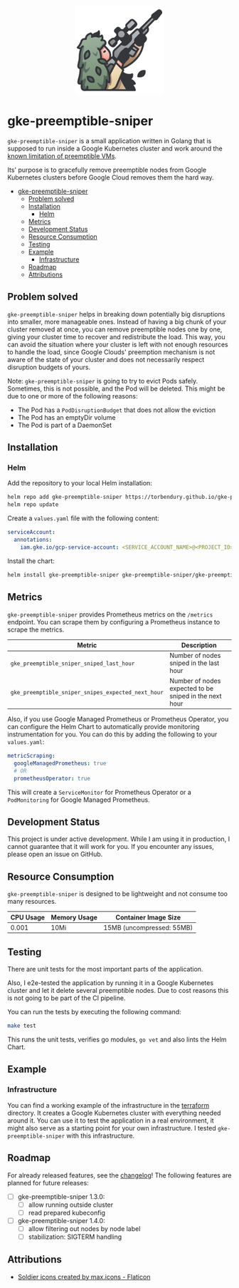 <div align="center">
  <br>
  <img src="assets/sniper.png" alt="sniper" width="200"/>
  <br>
</div>

# gke-preemptible-sniper

`gke-preemptible-sniper` is a small application written in Golang that is supposed to run inside a Google Kubernetes cluster and work around the [known limitation of preemptible VMs](https://cloud.google.com/compute/docs/instances/preemptible#limitations).

Its' purpose is to gracefully remove preemptible nodes from Google Kubernetes clusters before Google Cloud removes them the hard way.

- [gke-preemptible-sniper](#gke-preemptible-sniper)
  - [Problem solved](#problem-solved)
  - [Installation](#installation)
    - [Helm](#helm)
  - [Metrics](#metrics)
  - [Development Status](#development-status)
  - [Resource Consumption](#resource-consumption)
  - [Testing](#testing)
  - [Example](#example)
    - [Infrastructure](#infrastructure)
  - [Roadmap](#roadmap)
  - [Attributions](#attributions)

## Problem solved

`gke-preemptible-sniper` helps in breaking down potentially big disruptions into smaller, more manageable ones. Instead of having a big chunk of your cluster removed at once, you can remove preemptible nodes one by one, giving your cluster time to recover and redistribute the load. This way, you can avoid the situation where your cluster is left with not enough resources to handle the load, since Google Clouds' preemption mechanism is not aware of the state of your cluster and does not necessarily respect disruption budgets of yours.

Note: `gke-preemptible-sniper` is going to try to evict Pods safely. Sometimes, this is not possible, and the Pod will be deleted. This might be due to one or more of the following reasons:

- The Pod has a `PodDisruptionBudget` that does not allow the eviction
- The Pod has an emptyDir volume
- The Pod is part of a DaemonSet

## Installation

### Helm

Add the repository to your local Helm installation:

```bash
helm repo add gke-preemptible-sniper https://torbendury.github.io/gke-preemptible-sniper
helm repo update
```

Create a `values.yaml` file with the following content:

```yaml
serviceAccount:
  annotations:
    iam.gke.io/gcp-service-account: <SERVICE_ACCOUNT_NAME>@<PROJECT_ID>.iam.gserviceaccount.com
```

Install the chart:

```bash
helm install gke-preemptible-sniper gke-preemptible-sniper/gke-preemptible-sniper --namespace gke-preemptible-sniper --create-namespace --values=values.yaml
```

## Metrics

`gke-preemptible-sniper` provides Prometheus metrics on the `/metrics` endpoint. You can scrape them by configuring a Prometheus instance to scrape the metrics.

| Metric                                             | Description                                            |
|----------------------------------------------------|--------------------------------------------------------|
| `gke_preemptible_sniper_sniped_last_hour`          | Number of nodes sniped in the last hour                |
| `gke_preemptible_sniper_snipes_expected_next_hour` | Number of nodes expected to be sniped in the next hour |

Also, if you use Google Managed Prometheus or Prometheus Operator, you can configure the Helm Chart to automatically provide monitoring instrumentation for you. You can do this by adding the following to your `values.yaml`:

```yaml
metricScraping:
  googleManagedPrometheus: true
  # OR
  prometheusOperator: true
```

This will create a `ServiceMonitor` for Prometheus Operator or a `PodMonitoring` for Google Managed Prometheus.

## Development Status

This project is under active development. While I am using it in production, I cannot guarantee that it will work for you. If you encounter any issues, please open an issue on GitHub.

## Resource Consumption

`gke-preemptible-sniper` is designed to be lightweight and not consume too many resources.

| CPU Usage | Memory Usage | Container Image Size      |
|-----------|--------------|---------------------------|
| 0.001     | 10Mi         | 15MB (uncompressed: 55MB) |

## Testing

There are unit tests for the most important parts of the application.

Also, I e2e-tested the application by running it in a Google Kubernetes cluster and let it delete several preemptible nodes. Due to cost reasons this is not going to be part of the CI pipeline.

You can run the tests by executing the following command:

```bash
make test
```

This runs the unit tests, verifies go modules, `go vet` and also lints the Helm Chart.

## Example

### Infrastructure

You can find a working example of the infrastructure in the [terraform](terraform/) directory. It creates a Google Kubernetes cluster with everything needed around it. You can use it to test the application in a real environment, it might also serve as a starting point for your own infrastructure. I tested `gke-preemptible-sniper` with this infrastructure.

## Roadmap

For already released features, see the [changelog](CHANGELOG.md)! The following features are planned for future releases:

- [ ] gke-preemptible-sniper 1.3.0:
  - [ ] allow running outside cluster
  - [ ] read prepared kubeconfig

- [ ] gke-preemptible-sniper 1.4.0:
  - [ ] allow filtering out nodes by node label
  - [ ] stabilization: SIGTERM handling

## Attributions

- [Soldier icons created by max.icons - Flaticon](https://www.flaticon.com/free-icons/soldier)
